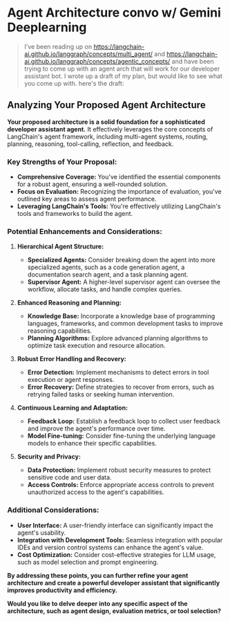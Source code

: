 # Agent Architecture convo w/ Gemini Deeplearning

> I've been reading up on https://langchain-ai.github.io/langgraph/concepts/multi_agent/ and https://langchain-ai.github.io/langgraph/concepts/agentic_concepts/ and have been trying to come up with an agent arch that will work for our developer assistant bot. I wrote up a draft of my plan, but would like to see what you come up with. here's the draft:


## Analyzing Your Proposed Agent Architecture

**Your proposed architecture is a solid foundation for a sophisticated developer assistant agent.** It effectively leverages the core concepts of LangChain's agent framework, including multi-agent systems, routing, planning, reasoning, tool-calling, reflection, and feedback.

### Key Strengths of Your Proposal:

* **Comprehensive Coverage:** You've identified the essential components for a robust agent, ensuring a well-rounded solution.
* **Focus on Evaluation:** Recognizing the importance of evaluation, you've outlined key areas to assess agent performance.
* **Leveraging LangChain's Tools:** You're effectively utilizing LangChain's tools and frameworks to build the agent.

### Potential Enhancements and Considerations:

1. **Hierarchical Agent Structure:**
   * **Specialized Agents:** Consider breaking down the agent into more specialized agents, such as a code generation agent, a documentation search agent, and a task planning agent.
   * **Supervisor Agent:** A higher-level supervisor agent can oversee the workflow, allocate tasks, and handle complex queries.

2. **Enhanced Reasoning and Planning:**
   * **Knowledge Base:** Incorporate a knowledge base of programming languages, frameworks, and common development tasks to improve reasoning capabilities.
   * **Planning Algorithms:** Explore advanced planning algorithms to optimize task execution and resource allocation.

3. **Robust Error Handling and Recovery:**
   * **Error Detection:** Implement mechanisms to detect errors in tool execution or agent responses.
   * **Error Recovery:** Define strategies to recover from errors, such as retrying failed tasks or seeking human intervention.

4. **Continuous Learning and Adaptation:**
   * **Feedback Loop:** Establish a feedback loop to collect user feedback and improve the agent's performance over time.
   * **Model Fine-tuning:** Consider fine-tuning the underlying language models to enhance their specific capabilities.

5. **Security and Privacy:**
   * **Data Protection:** Implement robust security measures to protect sensitive code and user data.
   * **Access Controls:** Enforce appropriate access controls to prevent unauthorized access to the agent's capabilities.

### Additional Considerations:

* **User Interface:** A user-friendly interface can significantly impact the agent's usability.
* **Integration with Development Tools:** Seamless integration with popular IDEs and version control systems can enhance the agent's value.
* **Cost Optimization:** Consider cost-effective strategies for LLM usage, such as model selection and prompt engineering.

**By addressing these points, you can further refine your agent architecture and create a powerful developer assistant that significantly improves productivity and efficiency.**

**Would you like to delve deeper into any specific aspect of the architecture, such as agent design, evaluation metrics, or tool selection?**
